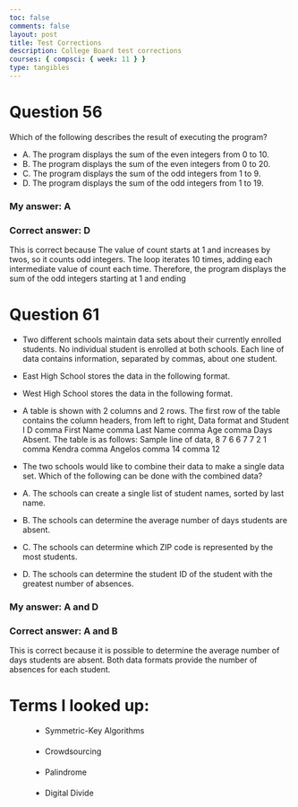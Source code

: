```yaml
---
toc: false
comments: false
layout: post
title: Test Corrections
description: College Board test corrections
courses: { compsci: { week: 11 } }
type: tangibles
---
```


<style>
  .bullet-points {
    list-style-type: disc; 
    margin-left: 40px; 
  }
  .bullet-points li {
    margin-bottom: 20px; 
  }
</style>

# Question 56

Which of the following describes the result of executing the program?

- A. The program displays the sum of the even integers from 0 to 10.
- B. The program displays the sum of the even integers from 0 to 20.
- C. The program displays the sum of the odd integers from 1 to 9.
- D. The program displays the sum of the odd integers from 1 to 19.

### My answer: A

### Correct answer: D

This is correct because The value of count starts at 1 and increases by twos, so it counts odd integers. The loop iterates 10 times, adding each intermediate value of count each time. Therefore, the program displays the sum of the odd integers starting at 1 and ending

# Question 61

- Two different schools maintain data sets about their currently enrolled students. No individual student is enrolled at both schools. Each line of data contains information, separated by commas, about one student.

- East High School stores the data in the following format.

- West High School stores the data in the following format.

- A table is shown with 2 columns and 2 rows. The first row of the table contains the column headers, from left to right, Data format and Student I D comma First Name comma Last Name comma Age comma Days Absent. The table is as follows: Sample line of data, 8 7 6 6 7 7 2 1 comma Kendra comma Angelos comma 14 comma 12

- The two schools would like to combine their data to make a single data set. Which of the following can be done with the combined data?

- A. The schools can create a single list of student names, sorted by last name.
- B. The schools can determine the average number of days students are absent.
- C. The schools can determine which ZIP code is represented by the most students.
- D. The schools can determine the student ID of the student with the greatest number of absences.

### My answer: A and D

### Correct answer: A and B

This is correct because it is possible to determine the average number of days students are absent. Both data formats provide the number of absences for each student.

# Terms I looked up:

<ul class = "bullet-points">
  <li> Symmetric-Key Algorithms</li>
  <li> Crowdsourcing</li>
  <li> Palindrome</li>
  <li> Digital Divide</li>
</ul>
